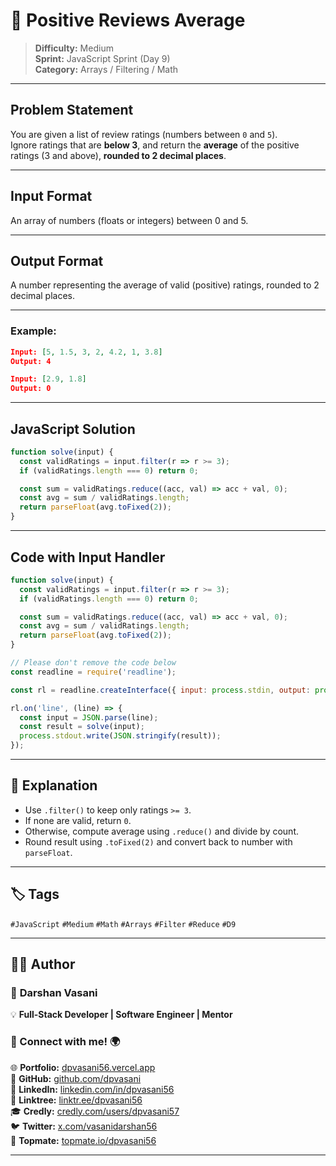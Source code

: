 # 🌟 Positive Reviews Average

> **Difficulty:** Medium  
> **Sprint:** JavaScript Sprint (Day 9)  
> **Category:** Arrays / Filtering / Math

---

## Problem Statement

You are given a list of review ratings (numbers between `0` and `5`).  
Ignore ratings that are **below 3**, and return the **average** of the positive ratings (3 and above), **rounded to 2 decimal places**.

---

## Input Format

An array of numbers (floats or integers) between 0 and 5.

---

## Output Format

A number representing the average of valid (positive) ratings, rounded to 2 decimal places.

---

### Example:

```json
Input: [5, 1.5, 3, 2, 4.2, 1, 3.8]
Output: 4
```

```json
Input: [2.9, 1.8]
Output: 0
```

---

## JavaScript Solution

```js
function solve(input) {
  const validRatings = input.filter(r => r >= 3);
  if (validRatings.length === 0) return 0;

  const sum = validRatings.reduce((acc, val) => acc + val, 0);
  const avg = sum / validRatings.length;
  return parseFloat(avg.toFixed(2));
}
```

---

## Code with Input Handler

```js
function solve(input) {
  const validRatings = input.filter(r => r >= 3);
  if (validRatings.length === 0) return 0;

  const sum = validRatings.reduce((acc, val) => acc + val, 0);
  const avg = sum / validRatings.length;
  return parseFloat(avg.toFixed(2));
}

// Please don't remove the code below
const readline = require('readline');

const rl = readline.createInterface({ input: process.stdin, output: process.stdout });

rl.on('line', (line) => {
  const input = JSON.parse(line);
  const result = solve(input);
  process.stdout.write(JSON.stringify(result));
});
```

---

## 🧠 Explanation

- Use `.filter()` to keep only ratings `>= 3`.
- If none are valid, return `0`.
- Otherwise, compute average using `.reduce()` and divide by count.
- Round result using `.toFixed(2)` and convert back to number with `parseFloat`.

---

## 🏷️ Tags

`#JavaScript` `#Medium` `#Math` `#Arrays` `#Filter` `#Reduce` `#D9`

---

## 👨‍💻 Author  

### 🚀 **Darshan Vasani**  
💡 **Full-Stack Developer | Software Engineer | Mentor**    

### 🔗 Connect with me! 🌍  
🌐 **Portfolio:** [dpvasani56.vercel.app](https://dpvasani56.vercel.app/)  
🐙 **GitHub:** [github.com/dpvasani](https://github.com/dpvasani)  
💼 **LinkedIn:** [linkedin.com/in/dpvasani56](https://www.linkedin.com/in/dpvasani56/)  
🌳 **Linktree:** [linktr.ee/dpvasani56](https://linktr.ee/dpvasani56)  
🎓 **Credly:** [credly.com/users/dpvasani57](https://www.credly.com/users/dpvasani57/)  
🐦 **Twitter:** [x.com/vasanidarshan56](https://x.com/vasanidarshan56)  
📢 **Topmate:** [topmate.io/dpvasani56](https://topmate.io/dpvasani56)  

---